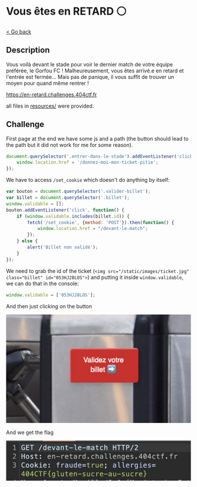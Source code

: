 # Vous êtes en RETARD ⚪

[< Go back](../../README.md)

## Description

Vous voilà devant le stade pour voir le dernier match de votre équipe préférée, le Gorfou FC !
Malheureusement, vous êtes arrivé.e en retard et l'entrée est fermée... Mais pas de panique, il vous suffit de trouver un moyen pour quand même rentrer !

<https://en-retard.challenges.404ctf.fr>

all files in [resources/](./resources) were provided.

## Challenge

First page at the end we have some js and a path (the button should lead to the path but it did not work for me for some reason).

```js
document.querySelector('.entrer-dans-le-stade').addEventListener('click', function() {
    window.location.href = '/donnez-moi-mon-ticket-pitie';
});
```

We have to access `/set_cookie` which doesn't do anything by itself:

```js
var bouton = document.querySelector('.valider-billet');
var billet = document.querySelector('.billet');
window.validable = [];
bouton.addEventListener('click', function() {
    if (window.validable.includes(billet.id)) {
        fetch('/set_cookie', {method: 'POST'}).then(function() {
            window.location.href = "/devant-le-match";
        });
    } else {
        alert('Billet non validé');
    }
});
```

We need to grab the id of the ticket (`<img src="/static/images/ticket.jpg" class="billet" id="053HJ28LOS">`) and putting it inside `window.validable`, we can do that in the console:

```js
window.validable = ['053HJ28LOS'];
```

And then just clicking on the button

<img src="validate.jpg" alt="Validate ticket button" width="600px">

And we get the flag

<img src="cookies.jpg" alt="Cookies in Burp Proxy" width="600px">
